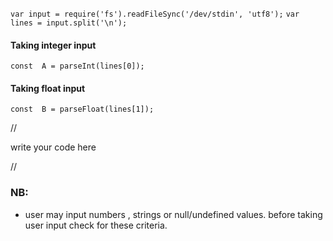 `var input = require('fs').readFileSync('/dev/stdin', 'utf8');`
`var lines = input.split('\n');`

#### Taking integer input

`const  A = parseInt(lines[0]);`

#### Taking float input

`const  B = parseFloat(lines[1]);`

//

write your code here

//

### NB:
- user may input numbers , strings or null/undefined values. before taking user input check for these criteria.
